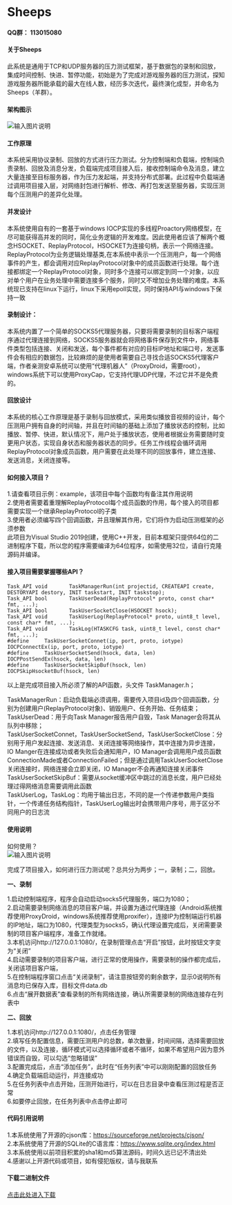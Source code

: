 # Sheeps

#### __QQ群：__ 113015080

#### 关于Sheeps

此系统是通用于TCP和UDP服务器的压力测试框架，基于数据包的录制和回放，集成时间控制、快进、暂停功能，初始是为了完成对游戏服务器的压力测试，探知游戏服务器所能承载的最大在线人数，经历多次迭代，最终演化成型，并命名为Sheeps（羊群）。


#### 架构图示

![输入图片说明](https://images.gitee.com/uploads/images/2020/0901/164845_f7597f15_1564139.png "QQ截图20200831162640.png")


#### 工作原理

本系统采用协议录制、回放的方式进行压力测试。分为控制端和负载端，控制端负责录制、回放及消息分发，负载端完成项目接入后，接收控制端命令及消息，建立大量连接至目标服务器，作为压力发起端，并支持分布式部署。此过程中负载端通过调用项目接入层，对网络封包进行解析、修改、再打包发送至服务器，实现压测每个压测用户的差异化处理。


#### 并发设计

本系统使用自有的一套基于windows IOCP实现的多线程Proactory网络模型，在尽可能获得高并发的同时，简化业务逻辑的开发难度。因此使用者应该了解两个概念HSOCKET、ReplayProtocol，HSOCKET为连接句柄，表示一个网络连接。ReplayProtocol为业务逻辑处理基类,在本系统中表示一个压测用户，每一个网络事件的产生，都会调用对应ReplayProtocol对象中的成员函数进行处理。每个连接都绑定一个ReplayProtocol对象，同时多个连接可以绑定到同一个对象，以应对单个用户在业务处理中需要连接多个服务，同时又不增加业务处理的难度。本系统现已支持在linux下运行，linux下采用epoll实现，同时保持API与windows下保持一致

#### 录制设计：

本系统内置了一个简单的SOCKS5代理服务器，只要将需要录制的目标客户端程序通过代理连接到网络，SOCKS5服务器就会将网络事件保存到文件中，网络事件类型包括连接、关闭和发送，每个事件都有对应的目标IP地址和端口号，发送事件会有相应的数据包，比较麻烦的是使用者需要自己寻找合适SOCKS5代理客户端，作者亲测安卓系统可以使用“代理机器人”（ProxyDroid，需要root），windows系统下可以使用ProxyCap，它支持代理UDP代理，不过它并不是免费的。

#### 回放设计

本系统的核心工作原理是基于录制与回放模式，采用类似播放音视频的设计，每个压测用户拥有自身的时间轴，并且在时间轴的基础上添加了播放状态的控制，比如播放、暂停、快进，默认情况下，用户处于播放状态，使用者根据业务需要随时变更用户状态，实现自身状态和服务器状态的同步。任务工作线程会循环调用ReplayProtocol对象成员函数，用户需要在此处理不同的回放事件，建立连接、发送消息，关闭连接等。

#### 如何接入项目？

1.请查看项目示例：example，该项目中每个函数均有备注其作用说明  
2.使用者需要着重理解ReplayProtocol每个成员函数的作用，每个接入的项目都需要实现一个继承ReplayProtocol的子类  
3.使用者必须编写四个回调函数，并且理解其作用，它们将作为启动压测框架的必须参数  
此项目为Visual Studio 2019创建，使用C++开发，目前本框架只提供64位的二进制程序下载，所以您的程序需要编译为64位程序，如需使用32位，请自行克隆源码并编译。


#### 接入项目需要掌握哪些API？


``` 
Task_API void		TaskManagerRun(int projectid, CREATEAPI create, DESTORYAPI destory, INIT taskstart, INIT taskstop);
Task_API bool		TaskUserDead(ReplayProtocol* proto, const char* fmt, ...);
Task_API bool		TaskUserSocketClose(HSOCKET hsock);
Task_API void		TaskUserLog(ReplayProtocol* proto, uint8_t level, const char* fmt, ...);
Task_API void		TaskLog(HTASKCFG task, uint8_t level, const char* fmt, ...);
#define		TaskUserSocketConnet(ip, port, proto, iotype)	IOCPConnectEx(ip, port, proto, iotype)
#define		TaskUserSocketSend(hsock, data, len)			IOCPPostSendEx(hsock, data, len)
#define		TaskUserSocketSkipBuf(hsock, len)				IOCPSkipHsocketBuf(hsock, len)  
```


以上是完成项目接入所必须了解的API函数，头文件 TaskManager.h；

TaskManagerRun：启动负载端必须调用，需要传入项目id及四个回调函数，分别为创建用户(ReplayProtocol对象)、销毁用户、任务开始、任务结束；  
TaskUserDead：用于向Task Manager报告用户自毁，Task Manager会将其从队列中移除；  
TaskUserSocketConnet，TaskUserSocketSend，TaskUserSocketClose：分别用于用户发起连接、发送消息、关闭连接等网络操作，其中连接为异步连接，
IO Manger在连接成功或者失败后会通知用户，IO Manager会调用用户成员函数ConnectionMade或者ConnectionFailed；但是通过调用TaskUserSocketClose关闭连接时，网络连接会立即关闭，IO Manager不会再通知连接关闭事件  
TaskUserSocketSkipBuf：需要从socket缓冲区中跳过的消息长度，用户已经处理过得网络消息需要调用此函数  
TaskUserLog，TaskLog：均用于输出日志，不同的是一个传递参数用户类指针，一个传递任务结构指针，TaskUserLog输出时会携带用户序号，用于区分不同用户的日志流  



#### 使用说明

如何使用？  
![输入图片说明](https://images.gitee.com/uploads/images/2020/0831/162547_d340cedd_1564139.png "图片1.png")

完成了项目接入，如何进行压力测试呢？总共分为两步；一，录制；二，回放。

__一、录制__

1.启动控制端程序，程序会自动启动socks5代理服务，端口为1080；  
2.启动需要录制网络消息的项目客户端，并设置为通过代理连接（Android系统推荐使用ProxyDroid，windows系统推荐使用proxifer），连接IP为控制端运行机器的IP地址，端口为1080，代理类型为socks5，确认代理设置完成后，关闭需要录制的项目客户端程序，准备工作就绪。  
3.本机访问http://127.0.0.1:1080/，在录制管理点击“开启”按钮，此时按钮文字变为“关闭”  
4.启动需要录制的项目客户端，进行正常的使用操作，需要录制的操作都完成后，关闭该项目客户端，  
5.在控制端程序窗口点击“关闭录制”，请注意按钮旁的剩余数字，显示0说明所有消息均已保存入库，目标文件data.db  
6.点击“展开数据表”查看录制的所有网络连接，确认所需要录制的网络连接存在列表中  

__二、回放__

1.本机访问http://127.0.0.1:1080/，点击任务管理  
2.填写任务配置信息，需要压测用户的总数，单次数量，时间间隔，选择需要回放的文件，以及连接，循环模式可以选择循环或者不循环，如果不希望用户因为意外错误而自毁，可以勾选“忽略错误”  
3.配置完成后，点击“添加任务”，此时在“任务列表”中可以刚刚配置的回放任务  
4.确定负载端启动运行，并连接成功  
5.在任务列表中点击开始，压测开始进行，可以在日志目录中查看压测过程是否正常  
6.如要停止回放，在任务列表中点击停止即可  


#### 代码引用说明

1.本系统使用了开源的cjson库：https://sourceforge.net/projects/cjson/  
2.本系统使用了开源的SQLite的C语言库：https://www.sqlite.org/index.html  
3.本系统使用以前项目积累的sha1和md5算法源码，时间久远已记不清出处  
4.感谢以上开源代码或项目，如有侵犯版权，请与我联系  

#### 下载二进制文件
[点击此处进入下载](https://gitee.com/lutianming/Sheeps/releases)
